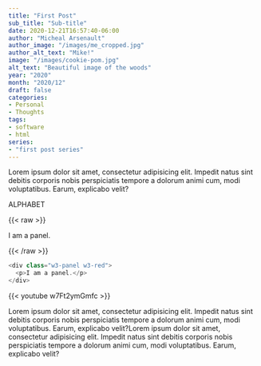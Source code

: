 ```yaml
---
title: "First Post"
sub_title: "Sub-title"
date: 2020-12-21T16:57:40-06:00
author: "Micheal Arsenault"
author_image: "/images/me_cropped.jpg"
author_alt_text: "Mike!"
image: "/images/cookie-pom.jpg"
alt_text: "Beautiful image of the woods"
year: "2020"
month: "2020/12"
draft: false
categories:
- Personal
- Thoughts
tags:
- software
- html
series:
- "first post series"
---
```


Lorem ipsum dolor sit amet, consectetur adipisicing elit. Impedit natus sint debitis corporis nobis perspiciatis tempore a dolorum animi cum, modi voluptatibus. Earum, explicabo velit?


<!--more-->

ALPHABET 

{{< raw >}}
  <div class="w3-panel w3-red">
  <p>I am a panel.</p>
</div>
{{< /raw >}}

```javascript
<div class="w3-panel w3-red">
  <p>I am a panel.</p>
</div>
```


{{< youtube w7Ft2ymGmfc >}}

Lorem ipsum dolor sit amet, consectetur adipisicing elit. Impedit natus sint debitis corporis nobis perspiciatis tempore a dolorum animi cum, modi voluptatibus. Earum, explicabo velit?Lorem ipsum dolor sit amet, consectetur adipisicing elit. Impedit natus sint debitis corporis nobis perspiciatis tempore a dolorum animi cum, modi voluptatibus. Earum, explicabo velit?
